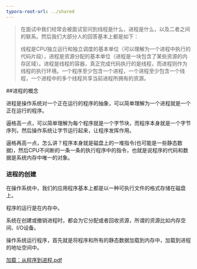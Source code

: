 ```yaml
---
typora-root-url: ../shared
---
```


> 在面试中我们经常会被面试官问到线程是什么，进程是什么，以及二者之间的联系。然后我们大部分人的回答基本上都是如下：
>
> 线程是CPU独立运行和独立调度的基本单位（可以理解为一个进程中执行的代码片段），进程是资源分配的基本单位（进程是一块包含了某些资源的内存区域）。进程是线程的容器，真正完成代码执行的是线程，而进程则作为线程的执行环境。一个程序至少包含一个进程，一个进程至少包含一个线程，一个进程中的多个线程共享当前进程所拥有的资源。

##进程的概念

进程是操作系统对一个正在运行的程序的抽象，可以简单理解为一个进程就是一个正在运行的程序。

逼格高一点，可以简单理解为每个程序就是一个字节块，而程序本身就是一个字节序列，然后操作系统让字节运行起来，让程序发挥作用。

逼格再高一点，怎么讲？程序本身就是磁盘上的一堆指令(也可能是一些静态数据)，然后CPU不间断的一条一条的执行程序中的指令，也就是说程序的代码和数据是系统内存中唯一的对象。

### 进程的创建

在操作系统中，我们的应用程序基本上都是以一种可执行文件的格式存储在磁盘上。

程序的运行是在内存中。

系统在创建或撤销进程时，都会为它分配或者回收资源，所谓的资源比如内存空间、I/O设备。

操作系统运行程序，首先就是将程序和所有的静态数据加载到内存中，加载到进程的地址空间中。

 [加载：从程序到进程.pdf](加载：从程序到进程.pdf) 




